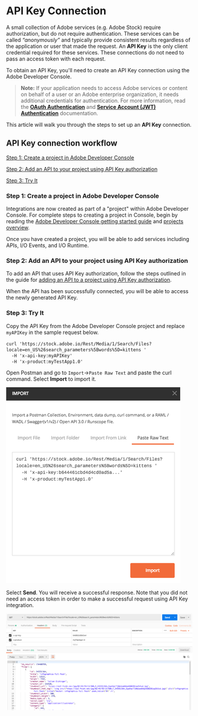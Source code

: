 # API Key Connection

A small collection of Adobe services (e.g. Adobe Stock) require authorization, but do not require authentication. These services can be called _“anonymously”_ and typically provide consistent results regardless of the application or user that made the request. An **API Key** is the only client credential required for these services. These connections do not need to pass an access token with each request.

To obtain an API Key, you'll need to create an API Key connection using the Adobe Developer Console.

> **Note:** If your application needs to access Adobe services or content on behalf of a user or an Adobe enterprise organization, it needs additional credentials for authentication. For more information, read the **[OAuth Authentication](OAuthIntegration.md)** and **[Service Account (JWT) Authentication](ServiceAccountIntegration.md)** documentation.

This article will walk you through the steps to set up an **API Key** connection.

## API Key connection workflow

[Step 1: Create a project in Adobe Developer Console](#step-1-create-a-project-in-adobe-developer-console)

[Step 2: Add an API to your project using API Key authorization](#step-2-add-an-api-to-your-project-using-API-Key-authorization)

[Step 3: Try It](#step-3-try-it)

### Step 1: Create a project in Adobe Developer Console

Integrations are now created as part of a "project" within Adobe Developer Console. For complete steps to creating a project in Console, begin by reading the [Adobe Developer Console getting started guide](https://www.adobe.com/go/devs_console_getting_started) and [projects overview](https://www.adobe.com/go/devs_projects_overview). 

Once you have created a project, you will be able to add services including APIs, I/O Events, and I/O Runtime.

### Step 2: Add an API to your project using API Key authorization

To add an API that uses API Key authorization, follow the steps outlined in the guide for [adding an API to a project using API Key authorization](https://www.adobe.com/go/devs_projects_api_key).

When the API has been successfully connected, you will be able to access the newly generated API Key.

### Step 3: Try It

Copy the API Key from the Adobe Developer Console project and replace `myAPIKey` in the sample request below.

```curl
curl 'https://stock.adobe.io/Rest/Media/1/Search/Files?locale=en_US%26search_parameters%5Bwords%5D=kittens '
  -H 'x-api-key:myAPIKey'
  -H 'x-product:myTestApp1.0'
```

Open Postman and go to `Import`->`Paste Raw Text` and paste the curl command. Select **Import** to import it.

<kbd>![api-key-5](../Images/api-key-5.png)</kbd>

Select **Send**. You will receive a successful response. Note that you did not need an access token in order to make a successful request using API Key integration.

<kbd>![api-key-7](../Images/api-key-7.png)</kbd>
